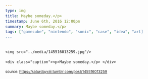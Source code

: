 ```yaml
---
type: img
title: Maybe someday.</p> 
timestamp: June 6th, 2016 12:00pm
summary: Maybe someday.</p> 
tags: ["gamecube", "nintendo", "sonic", "case", "idea", "art]
---
```


                
                
                
                                                                                        <img src="../media/145516013259.jpg"/>
                                                                                          <div class="caption"><p>Maybe someday.</p> </div>
                                    
                
                
                
                
                                
<small>source: https://saturdayxiii.tumblr.com/post/145516013259</small>